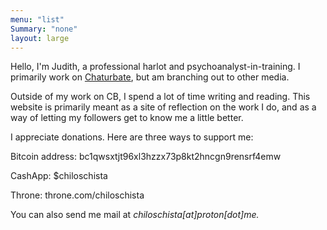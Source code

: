 ```yaml
---
menu: "list"
Summary: "none"
layout: large
---
```



Hello, I'm Judith, a professional harlot and psychoanalyst-in-training. I primarily work on [Chaturbate](https://chaturbate.com/in/?tour=7Bge&campaign=Ttmgn&track=default&room=chiloschista), but am branching out to other media.

Outside of my work on CB, I spend a lot of time writing and reading. This website is primarily meant as a site of reflection on the work I do, and as a way of letting my followers get to know me a little better. 


I appreciate donations. Here are three ways to support me:

Bitcoin address: bc1qwsxtjt96xl3hzzx73p8kt2hncgn9rensrf4emw

CashApp: $chiloschista

Throne: throne.com/chiloschista

You can also send me mail at *chiloschista[at]proton[dot]me.*

</div>